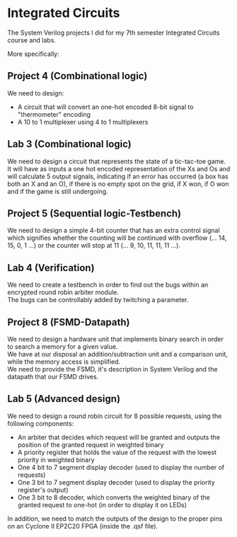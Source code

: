 # Integrated Circuits
The System Verilog projects I did for my 7th semester Integrated Circuits course and labs.

More specifically:

## Project 4 (Combinational logic)
We need to design:
- A circuit that will convert an one-hot encoded 8-bit signal to "thermometer" encoding
- A 10 to 1 multiplexer using 4 to 1 multiplexers

## Lab 3 (Combinational logic)
We need to design a circuit that represents the state of a tic-tac-toe game.<br>
It will have as inputs a one hot encoded representation of the Xs and Os and will calculate 5 output signals, indicating if an error has occurred (a box has both an X and an O), if there is no empty spot on the grid, if X won, if O won and if the game is still undergoing.

## Project 5 (Sequential logic-Testbench)
We need to design a simple 4-bit counter that has an extra control signal which signifies whether the counting will be continued with overflow (... 14, 15, 0, 1 ...) or the counter will stop at 11 (... 9, 10, 11, 11, 11 ...).

## Lab 4 (Verification)
We need to create a testbench in order to find out the bugs within an encrypted round robin arbiter module.<br>
The bugs can be controllably added by twitching a parameter.

## Project 8 (FSMD-Datapath)
We need to design a hardware unit that implements binary search in order to search a memory for a given value.<br>
We have at our disposal an addition/subtraction unit and a comparison unit, while the memory access is simplified.<br>
We need to provide the FSMD, it's description in System Verilog and the datapath that our FSMD drives.

## Lab 5 (Advanced design)
We need to design a round robin circuit for 8 possible requests, using the following components:
- An arbiter that decides which request will be granted and outputs the position of the granted request in weighted binary
- A priority register that holds the value of the request with the lowest priority in weighted binary
- One 4 bit to 7 segment display decoder (used to display the number of requests)
- One 3 bit to 7 segment display decoder (used to display the priority register's output)
- One 3 bit to 8 decoder, which converts the weighted binary of the granted request to one-hot (in order to display it on LEDs)

In addition, we need to match the outputs of the design to the proper pins on an Cyclone II EP2C20 FPGA (inside the .qsf file).
